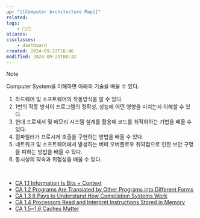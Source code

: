 ```yaml
---
up: "[[Computer Architecture Map]]"
related:
tags:
    - 📝/🌿️
aliases:
cssclasses:
    - dashboard
created: 2024-09-22T16:46
modified: 2024-09-23T00:32
---
```


> [!NOTE]
> Computer System을 이해하면 아래의 기술을 배울 수 있다.
>
> 1. 하드웨어 및 소프트웨어의 작동방식을 알 수 있다.
> 2. 1번의 작동 방식이 프로그램의 정확성, 성능에 어떤 영향을 미치는지 이해할 수 있다.
> 3. 현대 프로세서 및 메모리 시스템 설계를 활용해 코드를 최적화하는 기법을 배울 수 있다.
> 4. 컴파일러가 프로시저 호출을 구현하는 방법을 배울 수 있다.
> 5. 네트워크 및 소프트웨어에서 발생하는 버퍼 오버플로우 취약점으로 인한 보안 구멍을 피하는 방법을 배울 수 있다.
> 6. 동시성의 약속과 위험성을 배울 수 있다.

<br>

-   [CA 1.1 Information Is Bits + Context](./CA_1.1_Information_Is_Bits_+_Context.md)
-   [CA 1.2 Programs Are Translated by Other Programs into Different Forms](./CA_1.2_Programs_Are_Translated_by_Other_Programs_into_Different_Forms.md)
-   [CA 1.3 It Pays to Understand How Compilation Systems Work](./CA_1.3_It_Pays_to_UnderStand_How_Compilation_Systems_Work.md)
-   [CA 1.4 Processors Read and Interpret Instructions Stored in Memory](./CA_1.4_Processors_Read_and_Interpret_Instructions_Stored_in_Memory.md)
-   [CA 1.5~1.6 Caches Matter](./CA_1.5~1.6_Caches_Matter.md)
